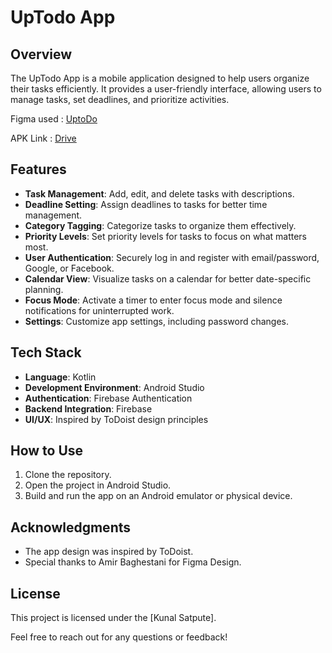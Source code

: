 # UpTodo App

## Overview

The UpTodo App is a mobile application designed to help users organize their tasks efficiently. It provides a user-friendly interface, allowing users to manage tasks, set deadlines, and prioritize activities.

Figma used : [UptoDo](https://www.figma.com/file/vU3CwgDsw1oSbVEo36hDJf/UpTodo---Todo-list-app-UI-Kit-(Community)?type=design&node-id=2%3A14154&mode=design&t=oT3SkGHKlFQvBVWO-1)

APK Link : [Drive](link)

## Features

- **Task Management**: Add, edit, and delete tasks with descriptions.
- **Deadline Setting**: Assign deadlines to tasks for better time management.
- **Category Tagging**: Categorize tasks to organize them effectively.
- **Priority Levels**: Set priority levels for tasks to focus on what matters most.
- **User Authentication**: Securely log in and register with email/password, Google, or Facebook.
- **Calendar View**: Visualize tasks on a calendar for better date-specific planning.
- **Focus Mode**: Activate a timer to enter focus mode and silence notifications for uninterrupted work.
- **Settings**: Customize app settings, including password changes.

## Tech Stack

- **Language**: Kotlin
- **Development Environment**: Android Studio
- **Authentication**: Firebase Authentication
- **Backend Integration**: Firebase
- **UI/UX**: Inspired by ToDoist design principles

## How to Use

1. Clone the repository.
2. Open the project in Android Studio.
3. Build and run the app on an Android emulator or physical device.


## Acknowledgments

- The app design was inspired by ToDoist.
- Special thanks to Amir Baghestani for Figma Design.

## License

This project is licensed under the [Kunal Satpute].

Feel free to reach out for any questions or feedback!
